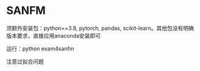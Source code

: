 # SANFM

须额外安装包：python==3.8, pytorch, pandas, scikit-learn。其他包没有明确版本要求，直接应用anaconda安装即可

运行：python exam4sanfm

注意过拟合问题
